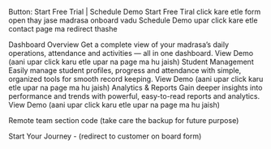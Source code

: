 Button: Start Free Trial | Schedule Demo
Start Free Tiral click kare etle form open thay jase madrasa onboard vadu Schedule Demo upar click kare etle contact page ma redirect thashe

Dashboard Overview
Get a complete view of your madrasa’s daily operations, attendance and activities — all in one dashboard.
View Demo (aani upar click karu etle upar na page ma hu jaish)
Student Management
Easily manage student profiles, progress and attendance with simple, organized tools for smooth record keeping.
View Demo (aani upar click karu etle upar na page ma hu jaish)
Analytics & Reports
Gain deeper insights into performance and trends with powerful, easy-to-read reports and analytics.
View Demo (aani upar click karu etle upar na page ma hu jaish)

Remote team section code (take care the backup for future purpose)


Start Your Journey - (redirect to customer on board form)